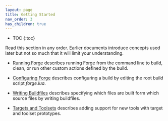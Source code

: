 ```yaml
---
layout: page
title: Getting Started
nav_order: 3
has_children: true
---
```


- TOC
{:toc}

Read this section in any order.  Earlier documents introduce concepts used later but not so much that it will limit your understanding.

- [Running Forge](running-forge.md) describes running Forge from the command line to build, clean, or run other custom actions defined by the build.

- [Configuring Forge](configuring-forge.md) describes configuring a build by editing the root build script *forge.lua*.

- [Writing Buildfiles](writing-buildfiles.md) describes specifying which files are built form which source files by writing buildfiles.

- [Targets and Toolsets](targets-and-toolsets.md) describes adding support for new tools with target and toolset prototypes.
